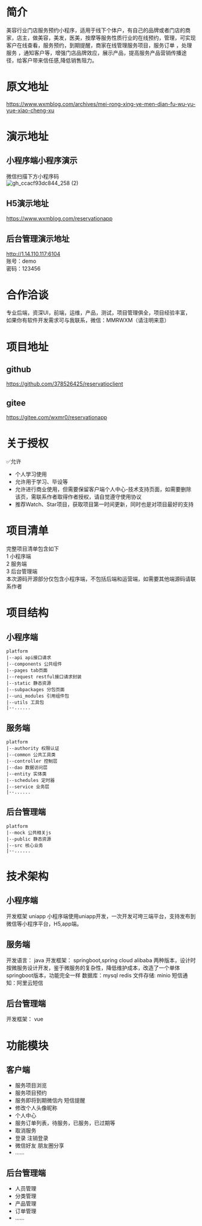 # 简介
美容行业门店服务预约小程序，适用于线下个体户，有自己的品牌或者门店的商家，店主，做美容，美发，医美，按摩等服务性质行业的在线预约，管理，可实现客户在线查看，服务预约，到期提醒，商家在线管理服务项目，服务订单 ，处理服务 ，通知客户等，增强门店品牌效应，展示产品，提高服务产品营销传播途径，给客户带来信任感,降低销售阻力。
# 原文地址
https://www.wxmblog.com/archives/mei-rong-xing-ye-men-dian-fu-wu-yu-yue-xiao-cheng-xu
# 演示地址
## 小程序端小程序演示
微信扫描下方小程序码<br>
![gh_ccacf93dc844_258 (2)](https://www.wxmblog.com/upload/2023/09/gh_ccacf93dc844_258%20(2).jpg)
## H5演示地址
https://www.wxmblog.com/reservationapp
## 后台管理演示地址
http://1.14.110.117:6104<br>
账号：demo<br>
密码：123456
#  合作洽谈
专业后端，资深UI，前端，运维，产品，测试，项目管理俱全，项目经验丰富，如果你有软件开发需求可与我联系，微信：MMRWXM（请注明来意）
# 项目地址
## github
https://github.com/378526425/reservatioclient
## gitee
https://gitee.com/wxmr0/reservationapp
# 关于授权
✅允许
-  个人学习使用
- 允许用于学习、毕设等
- 允许进行商业使用，但需要保留客户端个人中心-技术支持页面，如需要删除该页，需联系作者取得作者授权，请自觉遵守使用协议
- 推荐Watch、Star项目，获取项目第一时间更新，同时也是对项目最好的支持
# 项目清单
完整项目清单包含如下<br>
1 小程序端<br>
2 服务端<br>
3 后台管理端<br>
本次源码开源部分仅包含小程序端，不包括后端和运营端，如需要其他端源码请联系作者
# 项目结构
## 小程序端
```
platform
|--api api接口请求
|--components 公共组件
|--pages tab页面
|--request restful接口请求封装
|--static 静态资源
|--subpackages 分包页面
|--uni_modules 引用组件包
|--utils 工具包
|--......
```
## 服务端
```
platform
|--authority 权限认证
|--common 公共工具类
|--controller 控制层
|--dao 数据访问层 
|--entity 实体类
|--schedules 定时器
|--service 业务层
|--......
```
## 后台管理端
```
platform
|--mock 公共相关js
|--public 静态资源
|--src 核心业务
|--......
```
# 技术架构
## 小程序端
开发框架 uniapp
小程序端使用uniapp开发，一次开发可垮三端平台，支持发布到微信等小程序平台，H5,app端。
## 服务端
开发语言： java
开发框架： springboot,spring cloud alibaba 两种版本，设计时按微服务设计开发，鉴于微服务的复杂性，降低维护成本，改造了一个单体springboot版本，功能完全一样
数据库：mysql redis
文件存储:  minio
短信通知：阿里云短信
## 后台管理端
开发框架： vue
# 功能模块
## 客户端
- 服务项目浏览
- 服务项目预约
- 服务即将到期微信内 短信提醒
- 修改个人头像昵称
- 个人中心
- 服务订单列表，待服务，已服务，已过期等
- 取消服务
- 登录 注销登录
- 微信好友 朋友圈分享
-  ......
## 后台管理端
- 人员管理
- 分类管理
- 产品管理
- 订单管理
- ......
